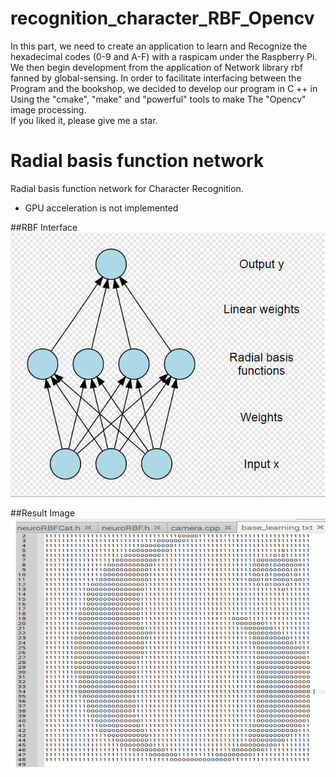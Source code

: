 # recognition_character_RBF_Opencv

In this part, we need to create an application to learn and Recognize the hexadecimal codes (0-9 and A-F) with a raspicam under the
Raspberry Pi. We then begin development from the application of Network library rbf fanned by global-sensing. In order to facilitate interfacing between the Program and the bookshop, we decided to develop our program in C ++ in Using the "cmake", "make" and "powerful" tools to make The "Opencv" image processing.<br/>
If you liked it, please give me a star.

Radial basis function network
======
Radial basis function network for Character Recognition. 

*	GPU acceleration is not implemented

##RBF Interface
![RBF Interface](https://github.com/underwindfall/recognition-character-RBF-Opencv/blob/master/svg.jpg)

##Result Image
![Result Image](https://github.com/underwindfall/recognition-character-RBF-Opencv/blob/master/screen.jpg)


